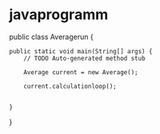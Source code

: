 # javaprogramm
public class Averagerun {

	public static void main(String[] args) {
		// TODO Auto-generated method stub

		Average current = new Average();
		
		current.calculationloop();
		
		
	}

}
